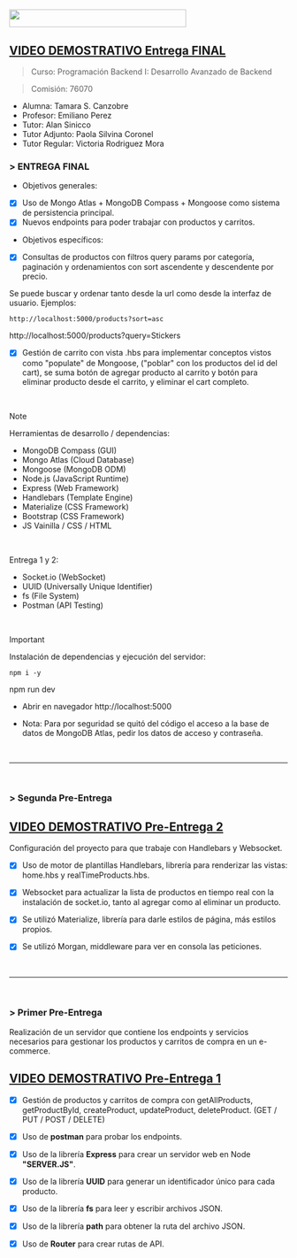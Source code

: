 <h1><img src="https://img.shields.io/badge/GESTION ECOMMERCE-BACKEND-32286E?logo=null&logoColor=black&style=flat" width="320" height="32"/></h1>


## [VIDEO DEMOSTRATIVO Entrega FINAL](https://drive.google.com/file/d/1UgzdOO7vUKJJkgYh3kF8WI-6qFR0m7yb/view?usp=sharing)


> Curso: Programación Backend I: Desarrollo Avanzado de Backend

> Comisión: 76070
 
* Alumna: Tamara S. Canzobre
* Profesor: Emiliano Perez
* Tutor: Alan Sinicco
* Tutor Adjunto: Paola Silvina Coronel
* Tutor Regular: Victoria Rodriguez Mora


<h3> > ENTREGA FINAL</h3>

* Objetivos generales:

- [x] Uso de Mongo Atlas + MongoDB Compass + Mongoose como sistema de persistencia principal.
- [x] Nuevos endpoints para poder trabajar con productos y carritos.

* Objetivos específicos:

- [x] Consultas de productos con filtros query params por categoría, paginación y ordenamientos con sort ascendente y descendente por precio. 

Se puede buscar y ordenar tanto desde la url como desde la interfaz de usuario.
Ejemplos:

```
http://localhost:5000/products?sort=asc
```
http://localhost:5000/products?query=Stickers


- [x] Gestión de carrito con vista .hbs para implementar conceptos vistos como "populate" de Mongoose, ("poblar" con los productos del id del cart), se suma botón de agregar producto al carrito y botón para eliminar producto desde el carrito, y eliminar el cart completo.


<br>

> [!NOTE]
> Herramientas de desarrollo / dependencias:

- MongoDB Compass (GUI)
- Mongo Atlas (Cloud Database)
- Mongoose (MongoDB ODM)
- Node.js (JavaScript Runtime)
- Express (Web Framework)
- Handlebars (Template Engine)
- Materialize (CSS Framework)
- Bootstrap (CSS Framework)
- JS Vainilla / CSS / HTML

<br>

Entrega 1 y 2:
- Socket.io (WebSocket) 
- UUID (Universally Unique Identifier)
- fs (File System)
- Postman (API Testing)

<br>

> [!IMPORTANT]
> Instalación de dependencias y ejecución del servidor:

```
npm i -y
```
npm run dev

* Abrir en navegador http://localhost:5000

* Nota: Para por seguridad se quitó del código el acceso a la base de datos de MongoDB Atlas, pedir los datos de acceso y contraseña.


<br>

_____________________________________________________________________________
<br>


<h3> > Segunda Pre-Entrega</h3>

## [VIDEO DEMOSTRATIVO Pre-Entrega 2](https://drive.google.com/file/d/1mUXX-b_0Rim2-QIUeJ7QaIEyWkZuBZHp/view?usp=sharing)

Configuración del proyecto para que trabaje con Handlebars y Websocket.

- [x] Uso de motor de plantillas Handlebars, librería para renderizar las vistas: home.hbs y realTimeProducts.hbs.
- [x] Websocket para actualizar la lista de productos en tiempo real con la instalación de socket.io, tanto al agregar como al eliminar un producto.
- [x] Se utilizó Materialize, librería para darle estilos de página, más estilos propios.
- [x] Se utilizó Morgan, middleware para ver en consola las peticiones.


<br>

_____________________________________________________________________________
<br>

<h3> > Primer Pre-Entrega</h3>
Realización de un servidor que contiene los endpoints y servicios necesarios 
para gestionar los productos y carritos de compra en un e-commerce.

## [VIDEO DEMOSTRATIVO Pre-Entrega 1](https://drive.google.com/file/d/1_tWYToi5lvVw_qbifvqmMNDFHyXjmoup/view?usp=sharing)

- [x] Gestión de productos y carritos de compra con getAllProducts, 
getProductById, createProduct, updateProduct, deleteProduct. 
(GET / PUT / POST / DELETE)
- [x] Uso de **postman** para probar los endpoints.
- [x] Uso de la librería **Express** para crear un servidor web en Node **"SERVER.JS"**.
- [x] Uso de la librería **UUID** para generar un identificador único para cada producto.
- [x] Uso de la librería **fs** para leer y escribir archivos JSON.
- [x] Uso de la librería **path** para obtener la ruta del archivo JSON.
- [x] Uso de **Router** para crear rutas de API.

